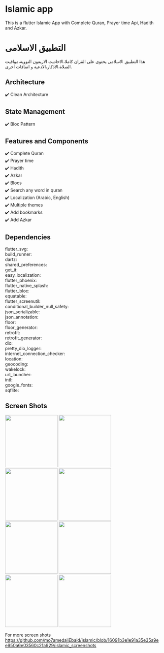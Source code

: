 # Islamic app
This is a flutter Islamic App with Complete Quran, Prayer time Api, Hadith and Azkar.

# التطبيق الاسلامى
هذا التطبيق الاسلامى يحتوى على القران كاملا،الاحاديث الاربعون النووية،مواقيت الصلاة،الاذكار،الادعية و اضافات اخرى. 

## Architecture
✔️ Clean Architecture

## State Management
✔️ Bloc Pattern

## Features and Components
✔️ Complete Quran <br />
✔️ Prayer time  <br />
✔️ Hadith  <br />
✔️ Azkar <br />
✔️ Blocs <br />
✔️ Search any word in quran <br />
✔️ Localization (Arabic, English) <br />
✔️ Multiple themes <br />
✔️ Add bookmarks <br />
✔️ Add Azkar <br />

## Dependencies
flutter_svg:        
build_runner:       
dartz:      
shared_preferences:     
get_it:     
easy_localization:      
flutter_phoenix:        
flutter_native_splash:      
flutter_bloc:       
equatable:      
flutter_screenutil:     
conditional_builder_null_safety:        
json_serializable:      
json_annotation:        
floor:      
floor_generator:        
retrofit:       
retrofit_generator:     
dio:        
pretty_dio_logger:      
internet_connection_checker:        
location:       
geocoding:      
wakelock:       
url_launcher:       
intl:       
google_fonts:       
sqflite:        

## Screen Shots

<p float="left">
   <img src="https://github.com/mo7amedaliEbaid/islamic/blob/16091b3e1e91a35e35a9ee950a6e03560c21a929/islamic_screenshots/hadithlight.jpg" width="170" />
   <img src="https://github.com/mo7amedaliEbaid/islamic/blob/16091b3e1e91a35e35a9ee950a6e03560c21a929/islamic_screenshots/hadithread.jpg" width="170" />
   <img src="https://github.com/mo7amedaliEbaid/islamic/blob/16091b3e1e91a35e35a9ee950a6e03560c21a929/islamic_screenshots/prayertimedark.jpg" width="170" />
   <img src="https://github.com/mo7amedaliEbaid/islamic/blob/16091b3e1e91a35e35a9ee950a6e03560c21a929/islamic_screenshots/quranlight.jpg" width="170" />
   <img src="https://github.com/mo7amedaliEbaid/islamic/blob/16091b3e1e91a35e35a9ee950a6e03560c21a929/islamic_screenshots/readquran1.jpg" width="170" />
   <img src="**https://github.com/mo7amedaliEbaid/islamic/blob/16091b3e1e91a35e35a9ee950a6e03560c21a929/islamic_screenshots/search1.jpg**" width="170" />
   <img src="https://github.com/mo7amedaliEbaid/islamic/blob/16091b3e1e91a35e35a9ee950a6e03560c21a929/islamic_screenshots/haditheng.jpg" width="170" />
   <img src="https://github.com/mo7amedaliEbaid/islamic/blob/16091b3e1e91a35e35a9ee950a6e03560c21a929/islamic_screenshots/azkar1.jpg" width="170" />
</p>

For more screen shots https://github.com/mo7amedaliEbaid/islamic/blob/16091b3e1e91a35e35a9ee950a6e03560c21a929/islamic_screenshots

